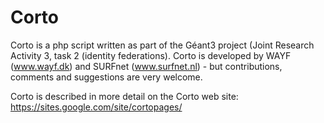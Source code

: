 # Corto #

Corto is a php script  written as part of the Géant3 project (Joint Research Activity 3, task 2 (identity federations). Corto is developed by WAYF (www.wayf.dk) and SURFnet (www.surfnet.nl) - but contributions, comments and suggestions are very welcome.

Corto is described in more detail on the Corto web site: https://sites.google.com/site/cortopages/